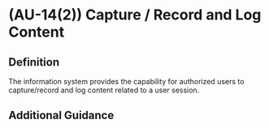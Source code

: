 
# (AU-14(2)) Capture / Record and Log Content

## Definition

The information system provides the capability for authorized users to capture/record and log content related to a user session.

## Additional Guidance


